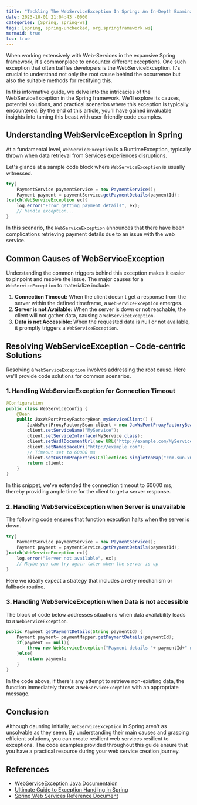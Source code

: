 ```yaml
---
title: "Tackling The WebServiceException In Spring: An In-Depth Examination And Solution Guide"
date: 2023-10-01 21:04:43 -0000
categories: [Spring, spring-ws]
tags: [spring, spring-unchecked, org.springframework.ws]
mermaid: true
toc: true
---
```



When working extensively with Web-Services in the expansive Spring framework, it's commonplace to encounter different exceptions. One such exception that often baffles developers is the WebServiceException. It's crucial to understand not only the root cause behind the occurrence but also the suitable methods for rectifying this. 

In this informative guide, we delve into the intricacies of the WebServiceException in the Spring framework. We'll explore its causes, potential solutions, and practical scenarios where this exception is typically encountered. By the end of this article, you'll have gained invaluable insights into taming this beast with user-friendly code examples. 

## Understanding WebServiceException in Spring

At a fundamental level, `WebServiceException` is a RuntimeException, typically thrown when data retrieval from Services experiences disruptions. 

Let's glance at a sample code block where `WebServiceException` is usually witnessed.

```java
try{
    PaymentService paymentService = new PaymentService();
    Payment payment = paymentService.getPaymentDetails(paymentId);
}catch(WebServiceException ex){
    log.error("Error getting payment details", ex);
    // handle exception...
}
```
In this scenario, the `WebServiceException` announces that there have been complications retrieving payment details due to an issue with the web service.

## Common Causes of WebServiceException 

Understanding the common triggers behind this exception makes it easier to pinpoint and resolve the issue. The major causes for a `WebServiceException` to materialize include:

1. **Connection Timeout:** When the client doesn't get a response from the server within the defined timeframe, a `WebServiceException` emerges.
2. **Server is not Available:** When the server is down or not reachable, the client will not gather data, causing a `WebServiceException`. 
3. **Data is not Accessible:** When the requested data is null or not available, it promptly triggers a `WebServiceException`.

## Resolving WebServiceException – Code-centric Solutions 

Resolving a `WebServiceException` involves addressing the root cause. Here we'll provide code solutions for common scenarios.

### 1. Handling WebServiceException for Connection Timeout 
```java
@Configuration
public class WebServiceConfig {
    @Bean
    public JaxWsPortProxyFactoryBean myServiceClient() { 
        JaxWsPortProxyFactoryBean client = new JaxWsPortProxyFactoryBean(); 
        client.setServiceName("MyService"); 
        client.setServiceInterface(MyService.class); 
        client.setWsdlDocumentUrl(new URL("http://example.com/MyService?wsdl")); 
        client.setNamespaceUri("http://example.com"); 
        // Timeout set to 60000 ms
        client.setCustomProperties(Collections.singletonMap("com.sun.xml.internal.ws.connect.timeout", "60000"));
        return client; 
    } 
}
```
In this snippet, we've extended the connection timeout to 60000 ms, thereby providing ample time for the client to get a server response.

### 2. Handling WebServiceException when Server is unavailable 

The following code ensures that function execution halts when the server is down. 

```java
try{
    PaymentService paymentService = new PaymentService();
    Payment payment = paymentService.getPaymentDetails(paymentId);
}catch(WebServiceException ex){
    log.error("Server not available", ex);
    // Maybe you can try again later when the server is up
}
```
Here we ideally expect a strategy that includes a retry mechanism or fallback routine.

### 3. Handling WebServiceException when Data is not accessible 

The block of code below addresses situations when data availability leads to a `WebServiceException`.

```java
public Payment getPaymentDetails(String paymentId) {
	Payment payment= paymentMapper.getPaymentDetails(paymentId);
	if(payment == null){
		throw new WebServiceException("Payment details "+ paymentId+" not found");
	}else{
		return payment;
	}
}
```
In the code above, if there's any attempt to retrieve non-existing data, the function immediately throws a `WebServiceException` with an appropriate message. 

## Conclusion
Although daunting initially, `WebServiceException` in Spring aren't as unsolvable as they seem. By understanding their main causes and grasping efficient solutions, you can create resilient web services resilient to exceptions. The code examples provided throughout this guide ensure that you have a practical resource during your web service creation journey.

## References 
- [WebServiceException Java Documentaion](https://docs.oracle.com/en/java/javase/11/docs/api/java.xml.ws/javax/xml/ws/WebServiceException.html)
- [Ultimate Guide to Exception Handling in Spring](https://www.toptal.com/java/spring-boot-rest-api-error-handling)
- [Spring Web Services Reference Document](https://docs.spring.io/spring-ws/site/reference/html/common.html)